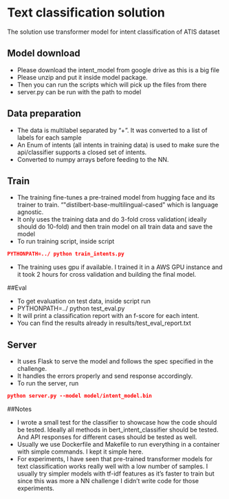 # Text classification solution
The solution use transformer model for intent classification of ATIS dataset

## Model download
- Please download the intent_model from google drive as this is a big file
- Please unzip and put it inside model package. 
- Then you can run the scripts which will pick up the files from there
- server.py can be run with the path to model



## Data preparation
- The data is multilabel separated by “+”. It was converted to a list of labels for each
sample
- An Enum of intents (all intents in training data) is used to make sure the api/classifier
supports a closed set of intents.
- Converted to numpy arrays before feeding to the NN.

## Train
- The training fine-tunes a pre-trained model from hugging face and its trainer to train.
“"distilbert-base-multilingual-cased" which is language agnostic.
- It only uses the training data and do 3-fold cross validation( ideally should do 10-fold)
and then train model on all train data and save the model
- To run training script, inside script
```json
PYTHONPATH=../ python train_intents.py
```
- The training uses gpu if available. I trained it in a AWS GPU instance and it took 2
hours for cross validation and building the final model.


##Eval
- To get evaluation on test data, inside script run
- PYTHONPATH=../ python test_eval.py
- It will print a classification report with an f-score for each intent.
- You can find the results already in results/test_eval_report.txt


## Server
- It uses Flask to serve the model and follows the spec specified in the challenge.
- It handles the errors properly and send response accordingly.
- To run the server, run
```json
python server.py --model model/intent_model.bin
```

##Notes

- I wrote a small test for the classifier to showcase how the code should be tested.
Ideally all methods in bert_intent_classifier should be tested. And API responses for
different cases should be tested as well. 
- Usually we use Dockerfile and Makefile to run everything in a container with simple
commands. I kept it simple here.
- For experiments, I have seen that pre-trained transformer models for text
classification works really well with a low number of samples. I usually try simpler
models with tf-idf features as it’s faster to train but since this was more a NN
challenge I didn’t write code for those experiments.


